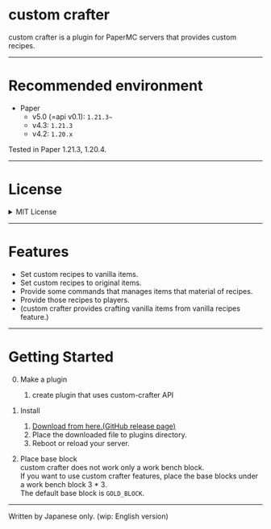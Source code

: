 # custom crafter  
custom crafter is a plugin for PaperMC servers that provides custom recipes. 

---

# Recommended environment
- Paper
  - v5.0 (=api v0.1): `1.21.3~`
  - v4.3: `1.21.3`
  - v4.2: `1.20.x`

Tested in Paper 1.21.3, 1.20.4.

---

# License
<details><summary>MIT License</summary><div>
MIT License

Copyright (c) 2023 - 2024 Sakaki-Aruka

Permission is hereby granted, free of charge, to any person obtaining a copy
of this software and associated documentation files (the "Software"), to deal
in the Software without restriction, including without limitation the rights
to use, copy, modify, merge, publish, distribute, sublicense, and/or sell
copies of the Software, and to permit persons to whom the Software is
furnished to do so, subject to the following conditions:

The above copyright notice and this permission notice shall be included in all
copies or substantial portions of the Software.

THE SOFTWARE IS PROVIDED "AS IS", WITHOUT WARRANTY OF ANY KIND, EXPRESS OR
IMPLIED, INCLUDING BUT NOT LIMITED TO THE WARRANTIES OF MERCHANTABILITY,
FITNESS FOR A PARTICULAR PURPOSE AND NONINFRINGEMENT. IN NO EVENT SHALL THE
AUTHORS OR COPYRIGHT HOLDERS BE LIABLE FOR ANY CLAIM, DAMAGES OR OTHER
LIABILITY, WHETHER IN AN ACTION OF CONTRACT, TORT OR OTHERWISE, ARISING FROM,
OUT OF OR IN CONNECTION WITH THE SOFTWARE OR THE USE OR OTHER DEALINGS IN THE
SOFTWARE.

</div>
</details>

---

# Features
- Set custom recipes to vanilla items.
- Set custom recipes to original items.
- Provide some commands that manages items that material of recipes.
- Provide those recipes to players.
- (custom crafter provides crafting vanilla items from vanilla recipes feature.)

---

# Getting Started
0. Make a plugin
   1. create plugin that uses custom-crafter API

1. Install
   1. [Download from here.(GitHub release page)](https://github.com/Sakaki-Aruka/custom-crafter/releases/latest)
   2. Place the downloaded file to plugins directory. 
   3. Reboot or reload your server.

    
2. Place base block  
custom crafter does not work only a work bench block.  
If you want to use custom crafter features, place the base blocks under a work bench block 3 * 3.  
The default base block is `GOLD_BLOCK`.

---

Written by Japanese only. (wip: English version)
